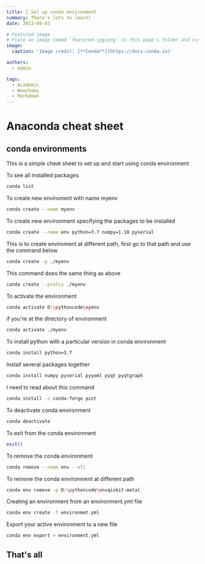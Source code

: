 ```yaml
---
title: 💾 Set up conda environment
summary: There's lots to learn!
date: 2023-08-03

# Featured image
# Place an image named `featured.jpg/png` in this page's folder and customize its options here.
image:
  caption: 'Image credit: [**Conda**](https://docs.conda.io)'

authors:
  - admin

tags:
  - Academic
  - Wowchemy
  - Markdown
---
```


# Anaconda cheat sheet

## conda environments

This is a simple cheat sheet to set up and start using conda environment

To see all installed packages

```bash
conda list
```

To create new enviroment with name myenv

```bash
conda create --name myenv
```

To create new environment specifying the packages to be installed

```bash
conda create --name env python=3.7 numpy=1.18 pyserial
```

This is to create enviroment at different path, first go to that path and use the command below

```bash
conda create -p ./myenv
```

This command does the same thing as above

```bash
conda create --prefix ./myenv
```

To activate the environment

```bash
conda activate D:\pythoncode\myenv
```

if you're at the directory of environment

```bash
conda activate ./myenv
```

To install python with a particular version in conda environment

```bash
conda install python=3.7
```

Install several packages together
```bash
conda install numpy pyserial pyyaml pyqt pyqtgraph
```

I need to read about this command

```bash
conda install -c conda-forge pint
```

To deactivate conda environment

```bash
conda deactivate
```

To exit from the conda environment

```bash
exit()
```

To remove the conda environment

```bash
conda remove --name env --all
```

To remove the conda environment at different path

```bash
conda env remove -p D:\pythoncode\envqiskit-metal
```

Creating an environment from an environment.yml file

```bash
conda env create -f environmet.yml
```

Export your active environment to a new file

```bash
conda env export > environment.yml
```

## That's all